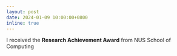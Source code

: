 ```yaml
---
layout: post
date: 2024-01-09 10:00:00+0800
inline: true
---
```


I received the **Research Achievement Award** from NUS School of Computing
